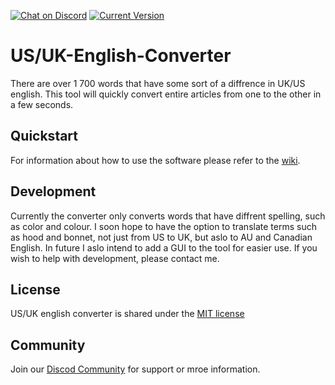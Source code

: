 <p align-center>
    <a href="https://discord.gg/gtQ4SwTfdf">
            <img src="https://img.shields.io/discord/771640700449194004?logo=discord"
                alt="Chat on Discord"></a>
    <a href="downloads page">
            <img src="https://img.shields.io/badge/version-1.0.0-blue"
                alt="Current Version"></a>
</p>

# US/UK-English-Converter
There are over 1 700 words that have some sort of a diffrence in UK/US english. This tool will quickly convert entire articles from one to the other in a few seconds.

## Quickstart
For information about how to use the software please refer to the [wiki]().


## Development
Currently the converter only converts words that have diffrent spelling, such as color and colour. I soon hope to have the option to translate terms such as hood and bonnet, not just from US to UK, but aslo to AU and Canadian English. In future I aslo intend to add a GUI to the tool for easier use. If you wish to help with development, please contact me.

## License
US/UK english converter is shared under the [MIT license](https://github.com/TheUndercoverCEO/UK-US-english-converter/blob/main/LICENSE)

## Community
Join our [Discod Community](https://discord.gg/gtQ4SwTfdf) for support or mroe information.